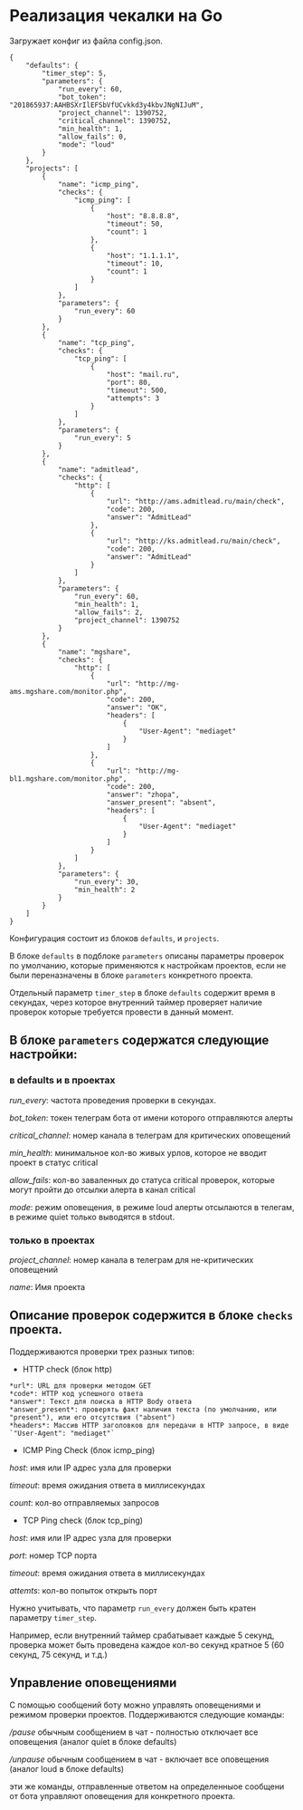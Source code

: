 # Реализация чекалки на Go

Загружает конфиг из файла config.json.

```
{
    "defaults": {
        "timer_step": 5,
        "parameters": {
            "run_every": 60,
            "bot_token": "201865937:AAHBSXrIlEFSbVfUCvkkd3y4kbvJNgNIJuM",
            "project_channel": 1390752,
            "critical_channel": 1390752,
            "min_health": 1,
            "allow_fails": 0,
            "mode": "loud"
        }
    },
    "projects": [
        {
            "name": "icmp_ping",
            "checks": {
                "icmp_ping": [
                    {
                        "host": "8.8.8.8",
                        "timeout": 50,
                        "count": 1
                    },
                    {
                        "host": "1.1.1.1",
                        "timeout": 10,
                        "count": 1
                    }
                ]
            },
            "parameters": {
                "run_every": 60
            }
        },
        {
            "name": "tcp_ping",
            "checks": {
                "tcp_ping": [
                    {
                        "host": "mail.ru",
                        "port": 80,
                        "timeout": 500,
                        "attempts": 3
                    }
                ]
            },
            "parameters": {
                "run_every": 5
            }
        },
        {
            "name": "admitlead",
            "checks": {
                "http": [
                    {
                        "url": "http://ams.admitlead.ru/main/check",
                        "code": 200,
                        "answer": "AdmitLead"
                    },
                    {
                        "url": "http://ks.admitlead.ru/main/check",
                        "code": 200,
                        "answer": "AdmitLead"
                    }
                ]
            },
            "parameters": {
                "run_every": 60,
                "min_health": 1,
                "allow_fails": 2,
                "project_channel": 1390752
            }
        },
        {
            "name": "mgshare",
            "checks": {
                "http": [
                    {
                        "url": "http://mg-ams.mgshare.com/monitor.php",
                        "code": 200,
                        "answer": "OK",
                        "headers": [
                            {
                                "User-Agent": "mediaget"
                            }
                        ]
                    },
                    {
                        "url": "http://mg-bl1.mgshare.com/monitor.php",
                        "code": 200,
                        "answer": "zhopa",
                        "answer_present": "absent",
                        "headers": [
                            {
                                "User-Agent": "mediaget"
                            }
                        ]
                    }
                ]
            },
            "parameters": {
                "run_every": 30,
                "min_health": 2
            }
        }
    ]
}
```


Конфигурация состоит из блоков `defaults`, и `projects`.

В блоке `defaults` в подблоке `parameters` описаны параметры проверок по умолчанию, которые применяются к настройкам проектов, если не были переназначены в блоке `parameters` конкретного проекта.

Отдельный параметр `timer_step` в блоке `defaults` содержит время в секундах, через которое внутренний таймер проверяет наличие проверок которые требуется провести в данный момент.

## В блоке `parameters` содержатся следующие настройки:

### в defaults и в проектах

*run_every*: частота проведения проверки в секундах.

*bot_token*: токен телеграм бота от имени которого отправляются алерты

*critical_channel*: номер канала в телеграм для критических оповещений

*min_health*: минимальное кол-во живых урлов, которое не вводит проект в статус critical

*allow_fails*: кол-во заваленных до статуса critical проверок, которые могут пройти до отсылки алерта в канал critical

*mode*: режим оповещения, в режиме loud алерты отсылаются в телегам, в режиме quiet только выводятся в stdout.


### только в проектах

*project_channel*: номер канала в телеграм для не-критических оповещений

*name*: Имя проекта


## Описание проверок содержится в блоке `checks` проекта.

Поддерживаются проверки трех разных типов:

* HTTP check (блок http)
```
*url*: URL для проверки методом GET
*code*: HTTP код успешного ответа
*answer*: Текст для поиска в HTTP Body ответа
*answer_present*: проверять факт наличия текста (по умолчанию, или "present"), или его отсутствия ("absent")
*headers*: Массив HTTP заголовков для передачи в HTTP запросе, в виде `"User-Agent": "mediaget"`
```

* ICMP Ping Check (блок icmp_ping)

*host*: имя или IP адрес узла для проверки

*timeout*: время ожидания ответа в миллисекундах

*count*: кол-во отправляемых запросов


* TCP Ping check (блок tcp_ping)

*host*: имя или IP адрес узла для проверки

*port*: номер TCP порта

*timeout*: время ожидания ответа в миллисекундах

*attemts*: кол-во попыток открыть порт


Нужно учитывать, что параметр `run_every` должен быть кратен параметру `timer_step`.

Например, если внутренний таймер срабатывает каждые 5 секунд, проверка может быть проведена каждое кол-во секунд кратное 5 (60 секунд, 75 секунд, и т.д.)


## Управление оповещениями

С помощью сообщений боту можно управлять оповещениями и режимом проверки проектов.
Поддерживаются следующие команды:

*/pause* обычным сообщением в чат - полностью отключает все оповещения (аналог quiet в блоке defaults)

*/unpause* обычным сообщением в чат - включает все оповещения (аналог loud в блоке defaults)

эти же команды, отправленные ответом на определенныое сообщени от бота управляют оповещения для конкретного проекта.
